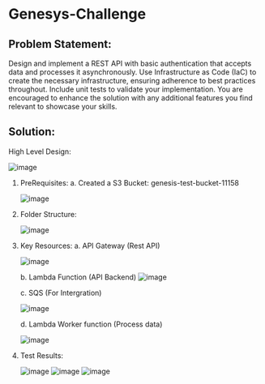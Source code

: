# Genesys-Challenge

## Problem Statement:
Design and implement a REST API with basic authentication that accepts data and processes it asynchronously. Use Infrastructure as Code (IaC) to create the necessary infrastructure, ensuring adherence to best practices throughout. Include unit tests to validate your implementation. You are encouraged to enhance the solution with any additional features you find relevant to showcase your skills.

## Solution:

High Level Design:

![image](https://github.com/user-attachments/assets/afe5ccc6-59cb-41f7-b0c7-9e77c0b087c7)


1. PreRequisites:
   a. Created a S3 Bucket: genesis-test-bucket-11158
   
   ![image](https://github.com/user-attachments/assets/f9098a66-45e5-4636-8900-bcf2cb8eaeea)

2. Folder Structure:
   
   ![image](https://github.com/user-attachments/assets/b4c321ee-b6f8-41aa-8c4a-cbe03916c77b)



3. Key Resources:
   a. API Gateway (Rest API)
   
   ![image](https://github.com/user-attachments/assets/9e6b27aa-35e8-471f-9f45-195e28b85038)

   b. Lambda Function (API Backend)
   ![image](https://github.com/user-attachments/assets/2bcb06de-add9-48e4-9273-020d1a2528ff)

   c. SQS (For Intergration)
   
   ![image](https://github.com/user-attachments/assets/cd238510-71bd-4f70-800f-226dc1754d21)

   d. Lambda Worker function (Process data)
   
   ![image](https://github.com/user-attachments/assets/d9646eed-6ad0-4f9e-9117-5576acd778de)
   
4. Test Results:
   
   ![image](https://github.com/user-attachments/assets/ad0971ce-e8a6-4c3e-86c9-c4d82c830b1f)
   ![image](https://github.com/user-attachments/assets/48b29b91-7907-4f3d-9d43-4a3eaf5f4ef2)
   ![image](https://github.com/user-attachments/assets/5eff90b5-a7b2-4e74-8962-e6a535f528fc)






   
